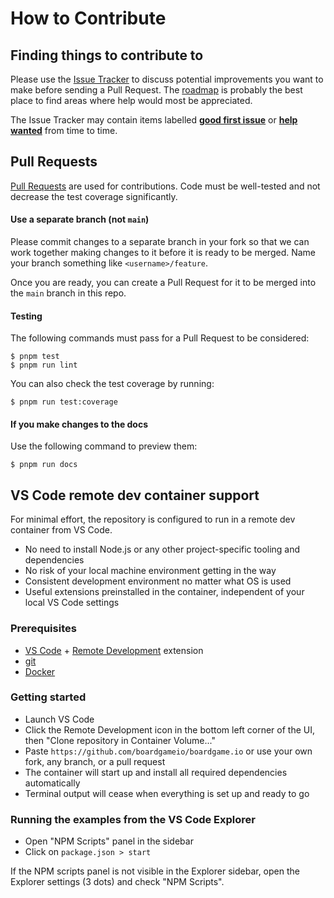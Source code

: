 # How to Contribute

## Finding things to contribute to

Please use the [Issue Tracker](https://github.com/boardgameio/boardgame.io/issues) to discuss
potential improvements you want to make before sending a Pull Request.
The [roadmap](roadmap.md) is probably the best place to find areas where help would
most be appreciated.

The Issue Tracker may contain items labelled [**good first issue**][gfi] or [**help wanted**][hw] from time to time.

[hw]: https://github.com/boardgameio/boardgame.io/issues?q=is%3Aissue+is%3Aopen+label%3A%22help+wanted%22+
[gfi]: https://github.com/boardgameio/boardgame.io/issues?q=is%3Aissue+is%3Aopen+label%3A%22good+first+issue%22

## Pull Requests

[Pull Requests](https://help.github.com/articles/about-pull-requests/) are used for contributions. Code must be well-tested and not decrease the test coverage significantly.

#### Use a separate branch (not `main`)

Please commit changes to a separate branch in your fork
so that we can work together making changes to it before it
is ready to be merged. Name your branch something like
`<username>/feature`.

Once you are ready, you can create a Pull Request for it to be
merged into the `main` branch in this repo.

#### Testing

The following commands must pass for a Pull Request to be considered:

```
$ pnpm test
$ pnpm run lint
```

You can also check the test coverage by running:

```
$ pnpm run test:coverage
```

#### If you make changes to the docs

Use the following command to preview them:

```
$ pnpm run docs
```

## VS Code remote dev container support

For minimal effort, the repository is configured to run in a remote dev container from VS Code.

- No need to install Node.js or any other project-specific tooling and dependencies
- No risk of your local machine environment getting in the way
- Consistent development environment no matter what OS is used
- Useful extensions preinstalled in the container, independent of your local VS Code settings

### Prerequisites

- [VS Code](https://code.visualstudio.com/) + [Remote Development](https://marketplace.visualstudio.com/items?itemName=ms-vscode-remote.vscode-remote-extensionpack) extension
- [git](https://git-scm.com/)
- [Docker](https://www.docker.com/)

### Getting started

- Launch VS Code
- Click the Remote Development icon in the bottom left corner of the UI, then "Clone repository in Container Volume..."
- Paste `https://github.com/boardgameio/boardgame.io` or use your own fork, any branch, or a pull request
- The container will start up and install all required dependencies automatically
- Terminal output will cease when everything is set up and ready to go

### Running the examples from the VS Code Explorer

- Open "NPM Scripts" panel in the sidebar
- Click on `package.json > start`

If the NPM scripts panel is not visible in the Explorer sidebar, open the Explorer settings (3 dots) and check "NPM Scripts".
